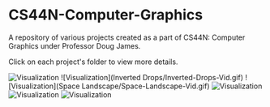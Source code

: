 # CS44N-Computer-Graphics
A repository of various projects created as a part of CS44N: Computer Graphics under Professor Doug James.  

Click on each project's folder to view more details.

![Visualization](https://github.com/tonywangs/CS44N-Computer-Graphics/blob/main/Colorful%20Observable%20Universe/Colorful-Observable-Universe-Vid.gif?raw=true)
![Visualization](Inverted Drops/Inverted-Drops-Vid.gif)
![Visualization](Space Landscape/Space-Landscape-Vid.gif)
![Visualization]()
![Visualization]()
![Visualization]()

